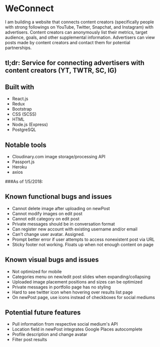 # WeConnect

I am building a website that connects content creators
(specifically people with strong followings on YouTube, Twitter, Snapchat, and Instagram) with advertisers.
Content creators can anonymously list their metrics, target audience, goals, and other supplemental information.
Advertisers can view posts made by content creators and contact them for potential partnerships.

## tl;dr: Service for connecting advertisers with content creators (YT, TWTR, SC, IG)

## Built with
* React.js
* Redux
* Bootstrap
* CSS (SCSS)
* HTML
* Node.js (Express)
* PostgreSQL

## Notable tools
* Cloudinary.com image storage/processing API
* Passport.js
* Heroku
* axios

###As of 1/5/2018:
## Known functional bugs and issues
* Cannot delete image after uploading on newPost
* Cannot modify images on edit post
* Cannot edit category on edit post
* Private messages should be in conversation format
* Can register new account with existing username and/or email
* Can't change user avatar. Assigned.
* Prompt better error if user attempts to access nonexistent post via URL
* Sticky footer not working. Floats up when not enough content on page


## Known visual bugs and issues
* Not optimized for mobile
* Categories menu on new/edit post slides when expanding/collapsing
* Uploaded image placement positions and sizes can be optimized
* Private messages in portfolio page has no styling
* Hard to see twitter icon when hovering over results list page
* On newPost page, use icons instead of checkboxes for social mediums

## Potential future features
* Pull information from respective social medium's API
* Location field in newPost integrates Google Places autocomplete
* Profile description and change avatar
* Filter post results